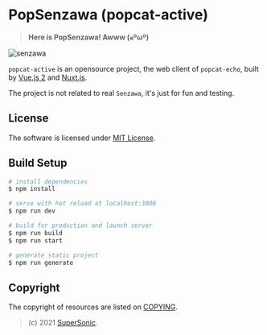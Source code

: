 # PopSenzawa (popcat-active)

> **Here is PopSenzawa! Awww (๑ºωº)**

![senzawa](static/favicon.ico)

`popcat-active` is an opensource project,
the web client of `popcat-echo`,
built by [Vue.js 2](https://vuejs.org/) and [Nuxt.js](https://nuxtjs.org/).

The project is not related to real `Senzawa`, it's just for fun and testing.

## License

The software is licensed under [MIT License](LICENSE).

## Build Setup

```bash
# install dependencies
$ npm install

# serve with hot reload at localhost:3000
$ npm run dev

# build for production and launch server
$ npm run build
$ npm run start

# generate static project
$ npm run generate
```

## Copyright

The copyright of resources are listed on [COPYING](COPYING).

> (c) 2021 [SuperSonic](https://github.com/supersonictw).
